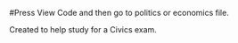 #Press View Code and then go to politics or economics file.

Created to help study for a Civics exam.

